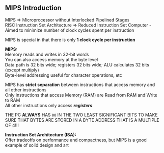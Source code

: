 ## MIPS Introduction
MIPS => Microprocessor without Interlocked Pipelined Stages  
RISC Instruction Set Architecture => Reduced Instruction Set
Computer - Aimed to minimize number of clock cycles spent
per instruction  

MIPS is special in that there is only **1 clock cycle
per instruction**  

**MIPS:**  
Memory reads and writes in 32-bit words  
You can also access memory at the byte level  
Data path is 32 bits wide; registers 32 bits wide; ALU
calculates 32 bits (except multiply)  
Byte-level addressing useful for character operations, etc  

MIPS has **strict separation** between instructions that
access memory and all other instructions  
Only instructions that access Memory (RAM) are Read from RAM
and Write to RAM  
All other instructions only access ***registers***  

THE PC **ALWAYS** HAS `00` IN THE TWO LEAST SIGNIFICANT BITS
TO MAKE SURE THAT BYTES ARE STORED IN A BYTE ADDRESS THAT IS
A MULTIPLE OF 4!!!  


**Instruction Set Architecture (ISA):**  
Offer tradeoffs on performance and compactness, but MIPS is
a good example of solid design and art  

